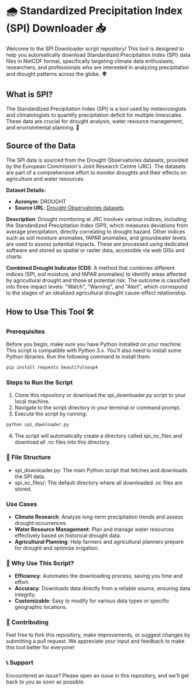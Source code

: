# 🌧️ Standardized Precipitation Index (SPI) Downloader 📥

Welcome to the SPI Downloader script repository! This tool is designed to help you automatically download Standardized Precipitation Index (SPI) data files in NetCDF format, specifically targeting climate data enthusiasts, researchers, and professionals who are interested in analyzing precipitation and drought patterns across the globe. 🌍

## What is SPI?

The Standardized Precipitation Index (SPI) is a tool used by meteorologists and climatologists to quantify precipitation deficit for multiple timescales. These data are crucial for drought analysis, water resource management, and environmental planning. 🌾

## Source of the Data

The SPI data is sourced from the Drought Observatories datasets, provided by the European Commission's Joint Research Centre (JRC). The datasets are part of a comprehensive effort to monitor droughts and their effects on agriculture and water resources.

**Dataset Details:**
- **Acronym**: DROUGHT
- **Source URL**: [Drought Observatories datasets](https://data.jrc.ec.europa.eu/dataset/ca9f628f-8595-4539-863a-fc9285499496)

**Description**:
Drought monitoring at JRC involves various indices, including the Standardized Precipitation Index (SPI), which measures deviations from average precipitation, directly correlating to drought hazard. Other indices such as soil moisture anomalies, fAPAR anomalies, and groundwater levels are used to assess potential impacts. These are processed using dedicated software and stored as spatial or raster data, accessible via web GISs and charts.

**Combined Drought Indicator (CDI)**:
A method that combines different indices (SPI, soil moisture, and fAPAR anomalies) to identify areas affected by agricultural drought and those at potential risk. The outcome is classified into three impact levels: "Watch", "Warning", and "Alert", which correspond to the stages of an idealized agricultural drought cause-effect relationship.

## How to Use This Tool 🛠️

### Prerequisites

Before you begin, make sure you have Python installed on your machine. This script is compatible with Python 3.x. You'll also need to install some Python libraries. Run the following command to install them:

```bash
pip install requests beautifulsoup4
```

### Steps to Run the Script
1. Clone this repository or download the spi_downloader.py script to your local machine.
2. Navigate to the script directory in your terminal or command prompt.
3. Execute the script by running:
```bash
python spi_downloader.py
```
4. The script will automatically create a directory called spi_nc_files and download all .nc files into this directory.
### 📂 File Structure
- spi_downloader.py: The main Python script that fetches and downloads the SPI data.
- spi_nc_files/: The default directory where all downloaded .nc files are stored.

### Use Cases

- **Climate Research**: Analyze long-term precipitation trends and assess drought occurrences.
- **Water Resource Management**: Plan and manage water resources effectively based on historical drought data.
- **Agricultural Planning**: Help farmers and agricultural planners prepare for drought and optimize irrigation.
### 🚀 Why Use This Script?

- **Efficiency**: Automates the downloading process, saving you time and effort.
- **Accuracy**: Downloads data directly from a reliable source, ensuring data integrity.
- **Customizable**: Easy to modify for various data types or specific geographic locations.
### 🤝 Contributing

Feel free to fork this repository, make improvements, or suggest changes by submitting a pull request. We appreciate your input and feedback to make this tool better for everyone!

### 📞 Support

Encountered an issue? Please open an issue in this repository, and we'll get back to you as soon as possible.
